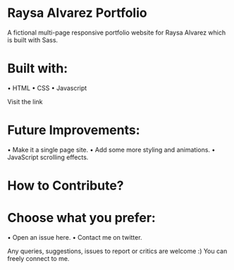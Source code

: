 # Raysa Alvarez Portfolio

A fictional multi-page responsive portfolio website for Raysa Alvarez which is built with Sass.

# Built with:

•	HTML
•	CSS
•	Javascript
 
Visit the link 


# Future Improvements:

•	  Make it a single page site.
•	  Add some more styling and animations.
•	  JavaScript scrolling effects.

# How to Contribute?

# Choose what you prefer:

•	Open an issue here.
•	Contact me on twitter.


Any queries, suggestions, issues to report or critics are welcome :) You can freely connect to me.
